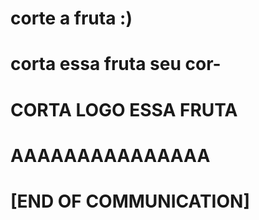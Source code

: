 # corte a fruta :)
# corta essa fruta seu cor-
# CORTA LOGO ESSA FRUTA
# AAAAAAAAAAAAAAA
# [END OF COMMUNICATION]
